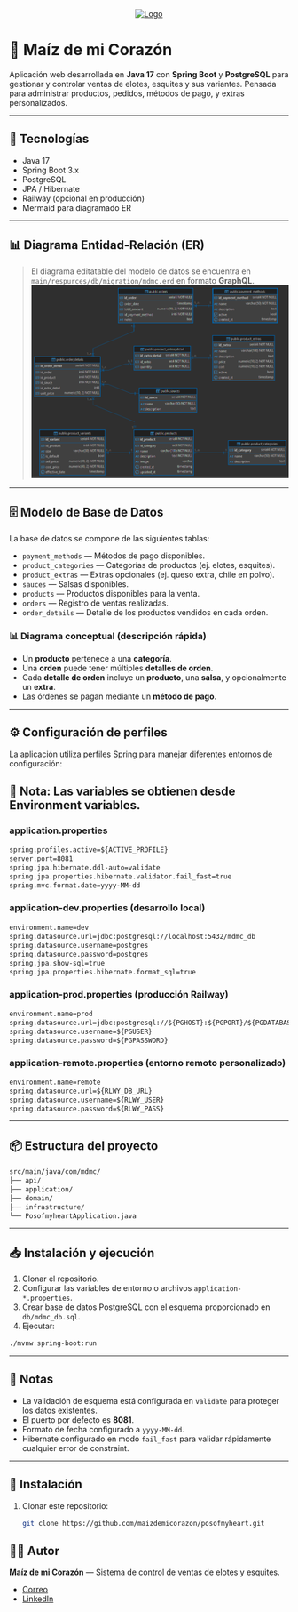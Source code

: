 <div align="center">
    <a href="https://github.com/maizdemicorazon/posofmyheart">
        <img src="src/main/resources/static/mdmc_logo.jpg" alt="Logo" width="200">
    </a>
</div>


# 🌽 Maíz de mi Corazón

Aplicación web desarrollada en **Java 17** con **Spring Boot** y **PostgreSQL** para gestionar y controlar ventas de elotes, esquites y sus variantes. Pensada para administrar productos, pedidos, métodos de pago, y extras personalizados.

---

## 📌 Tecnologías

- Java 17
- Spring Boot 3.x
- PostgreSQL
- JPA / Hibernate
- Railway (opcional en producción)
- Mermaid para diagramado ER

---

## 📊 Diagrama Entidad-Relación (ER)

> El diagrama editatable del modelo de datos se encuentra en `main/respurces/db/migration/mdmc.erd` en formato **GraphQL**.
![mdmc_diagram.png](src/main/resources/db/migration/mdmc_diagram.png)
---

## 🗄️ Modelo de Base de Datos

La base de datos se compone de las siguientes tablas:

- `payment_methods` — Métodos de pago disponibles.
- `product_categories` — Categorías de productos (ej. elotes, esquites).
- `product_extras` — Extras opcionales (ej. queso extra, chile en polvo).
- `sauces` — Salsas disponibles.
- `products` — Productos disponibles para la venta.
- `orders` — Registro de ventas realizadas.
- `order_details` — Detalle de los productos vendidos en cada orden.

### 📊 Diagrama conceptual (descripción rápida)

- Un **producto** pertenece a una **categoría**.
- Una **orden** puede tener múltiples **detalles de orden**.
- Cada **detalle de orden** incluye un **producto**, una **salsa**, y opcionalmente un **extra**.
- Las órdenes se pagan mediante un **método de pago**.

---

## ⚙️ Configuración de perfiles

La aplicación utiliza perfiles Spring para manejar diferentes entornos de configuración:
## 📝 Nota: Las variables se obtienen desde Environment variables.

### application.properties

```properties
spring.profiles.active=${ACTIVE_PROFILE}
server.port=8081
spring.jpa.hibernate.ddl-auto=validate
spring.jpa.properties.hibernate.validator.fail_fast=true
spring.mvc.format.date=yyyy-MM-dd
```

### application-dev.properties (desarrollo local)

```properties
environment.name=dev
spring.datasource.url=jdbc:postgresql://localhost:5432/mdmc_db
spring.datasource.username=postgres
spring.datasource.password=postgres
spring.jpa.show-sql=true
spring.jpa.properties.hibernate.format_sql=true
```

### application-prod.properties (producción Railway)

```properties
environment.name=prod
spring.datasource.url=jdbc:postgresql://${PGHOST}:${PGPORT}/${PGDATABASE}
spring.datasource.username=${PGUSER}
spring.datasource.password=${PGPASSWORD}
```

### application-remote.properties (entorno remoto personalizado)

```properties
environment.name=remote
spring.datasource.url=${RLWY_DB_URL}
spring.datasource.username=${RLWY_USER}
spring.datasource.password=${RLWY_PASS}
```

---

## 📦 Estructura del proyecto

```
src/main/java/com/mdmc/
├── api/
├── application/
├── domain/
├── infrastructure/
└── PosofmyheartApplication.java
```

---

## 📥 Instalación y ejecución

1. Clonar el repositorio.
2. Configurar las variables de entorno o archivos `application-*.properties`.
3. Crear base de datos PostgreSQL con el esquema proporcionado en `db/mdmc_db.sql`.
4. Ejecutar:

```bash
./mvnw spring-boot:run
```

---

## 📝 Notas

- La validación de esquema está configurada en `validate` para proteger los datos existentes.
- El puerto por defecto es **8081**.
- Formato de fecha configurado a `yyyy-MM-dd`.
- Hibernate configurado en modo `fail_fast` para validar rápidamente cualquier error de constraint.

---

## 🚀 Instalación

1. Clonar este repositorio:
   ```bash
   git clone https://github.com/maizdemicorazon/posofmyheart.git

## 🧑‍🍳 Autor

**Maíz de mi Corazón** — Sistema de control de ventas de elotes y esquites.
- [Correo](mailto:raul.e.garciacabrera@gmail.com)
- [LinkedIn](https://www.linkedin.com/in/raúlgarcía/)

